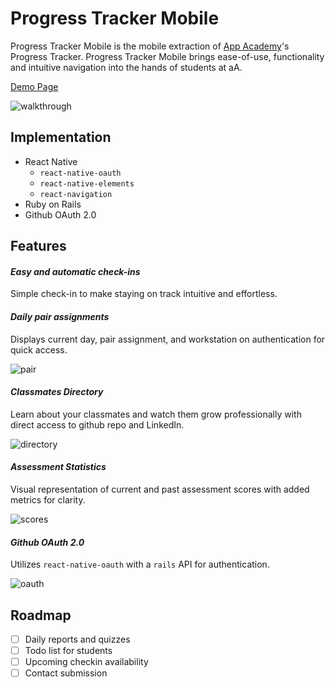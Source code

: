 # Progress Tracker Mobile

Progress Tracker Mobile is the mobile extraction of [App Academy](appacademy.io)'s Progress Tracker.  Progress Tracker Mobile brings ease-of-use, functionality and intuitive navigation into the hands of students at aA.

[Demo Page](https://mazuolas.github.io/ProgressTrackerMobile/index.html)

![walkthrough](docs/general.gif)

## Implementation

* React Native
  - `react-native-oauth`
  - `react-native-elements`
  - `react-navigation`
* Ruby on Rails
* Github OAuth 2.0

## Features

#### *Easy and automatic check-ins*

Simple check-in to make staying on track intuitive and effortless.

#### *Daily pair assignments*

Displays current day, pair assignment, and workstation on authentication for quick access.

![pair](docs/partner.png)

#### *Classmates Directory*

Learn about your classmates and watch them grow professionally with direct access to github repo and LinkedIn.

![directory](docs/classmates.png)

#### *Assessment Statistics*

Visual representation of current and past assessment scores with added metrics for clarity.

![scores](docs/stats_page.gif)

#### *Github OAuth 2.0*

Utilizes `react-native-oauth` with a `rails` API for authentication.

![oauth](docs/login.gif)

## Roadmap
- [ ] Daily reports and quizzes
- [ ] Todo list for students
- [ ] Upcoming checkin availability
- [ ] Contact submission
